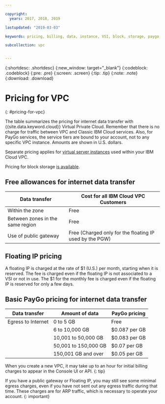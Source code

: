 ```yaml
---

copyright:
  years: 2017, 2018, 2019

lastupdated: "2019-03-03"

keywords: pricing, billing, data, instance, VSI, block, storage, paygo, transfer, floating, server, VPC, allowance, gateway, egress, minimal charges, ARP, traffic

subcollection: vpc


---
```


{:shortdesc: .shortdesc}
{:new_window: target="_blank"}
{:codeblock: .codeblock}
{:pre: .pre}
{:screen: .screen}
{:tip: .tip}
{:note: .note}
{:download: .download}


# Pricing for VPC
{: #pricing-for-vpc}

The table summarizes the pricing for internet data transfer with {{site.data.keyword.cloud}} Virtual Private Cloud. Remember that there is no charge for traffic between VPC and Classic IBM Cloud services. Also, for PayGo services, the service tiers are bound to your account, not to any specific VPC instance. Amounts are shown in U.S. dollars.

Separate pricing applies for [virtual server instances](/docs/infrastructure/vpc?topic=vpc-pricing-for-virtual-servers-for-vpc) used within your IBM Cloud VPC.

Pricing for block storage [is available](/docs/infrastructure/vpc?topic=vpc-block-storage-pricing).

## Free allowances for internet data transfer

| Data transfer |  Cost for all IBM Cloud VPC Customers |
|---------------|------------------|
| Within the zone | Free |
| Between zones in the same region | Free |
| Use of public gateway | Free (Charged only for the floating IP used by the PGW) |

## Floating IP pricing

A floating IP is charged at the rate of $1 (U.S.) per month, starting when it is reserved. The fee is charged even if the floating IP is not associated to a VSI or not in use. The $1 for the monthly fee is charged even if the floating IP is reserved for only a few days.


## Basic PayGo pricing for internet data transfer

| Data transfer | Amount of data | PayGo pricing |
|-----------|-----------|------------------|
| Egress to Internet |  0 to 5 GB | Free |
|  | 6 to 10,000 GB | $0.087 per GB |
|  | 10,001 to 50,000 GB | $0.083 per GB |
|  | 50,001 to 150,000 GB | $0.07 per GB |
|  | 150,001 GB and over | $0.05 per GB |


When you create a new VPC, it may take up to an hour for initial billing charges to appear in the Console UI or API.
{: tip}

If you have a public gateway or Floating IP, you may still see some minimal egress charges, even if you have not sent out any egress traffic during that time. These charges are for ARP traffic, which is necessary to operate your account.
{: important}


